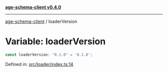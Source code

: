 [**age-schema-client v0.4.0**](../index.md)

***

[age-schema-client](../index.md) / loaderVersion

# Variable: loaderVersion

```ts
const loaderVersion: "0.1.0" = '0.1.0';
```

Defined in: [src/loader/index.ts:14](https://github.com/standardbeagle/ageSchemaClient/blob/main/src/loader/index.ts#L14)
